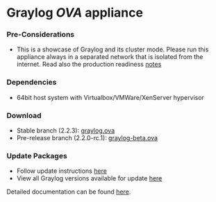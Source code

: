 Graylog *OVA* appliance
=======================

### Pre-Considerations

  * This is a showcase of Graylog and its cluster mode. Please run this appliance always in a separated network that is isolated from the internet.
    Read also the production readiness [notes](http://docs.graylog.org/en/latest/pages/installation/virtual_machine_appliances.html#production-readiness)

### Dependencies

  * 64bit host system with Virtualbox/VMWare/XenServer hypervisor

### Download

  * Stable branch (2.2.3): [graylog.ova](https://packages.graylog2.org/releases/graylog-omnibus/ova/graylog-2.2.3-3.ova)
  * Pre-release branch (2.2.0-rc.1): [graylog-beta.ova](https://packages.graylog2.org/releases/graylog-omnibus/ova/graylog-pre-2.2.0-rc.1-1.ova)

### Update Packages

  * Follow update instructions [here](http://docs.graylog.org/en/2.0/pages/configuration/graylog_ctl.html#upgrade-graylog)
  * View all Graylog versions available for update [here](https://packages.graylog2.org/appliances/ubuntu)

  
Detailed documentation can be found [here](http://docs.graylog.org/en/latest/pages/installation/virtual_machine_appliances.html).
